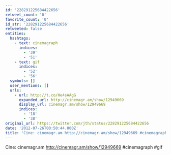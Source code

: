 ```yaml
---
id: '228291225684422656'
retweet_count: '0'
favorite_count: '0'
id_str: '228291225684422656'
retweeted: false
entities:
  hashtags:
    - text: cinemagraph
      indices:
        - '39'
        - '51'
    - text: gif
      indices:
        - '52'
        - '56'
  symbols: []
  user_mentions: []
  urls:
    - url: http://t.co/He4sAAgG
      expanded_url: http://cinemagr.am/show/12949669
      display_url: cinemagr.am/show/12949669
      indices:
        - '18'
        - '38'
original_url: https://twitter.com/jth/status/228291225684422656
date: '2012-07-26T00:50:44.000Z'
title: 'Cine: cinemagr.am http://cinemagr.am/show/12949669 #cinemagraph #gif'
---
```


Cine: cinemagr.am http://cinemagr.am/show/12949669 #cinemagraph #gif